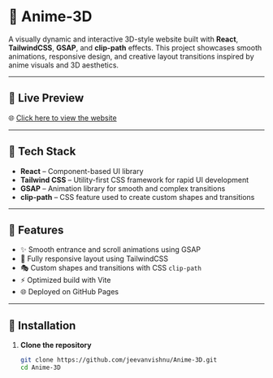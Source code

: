 # 🎌 Anime-3D

A visually dynamic and interactive 3D-style website built with **React**, **TailwindCSS**, **GSAP**, and **clip-path** effects. This project showcases smooth animations, responsive design, and creative layout transitions inspired by anime visuals and 3D aesthetics.

---

## 🔗 Live Preview

🌐 [Click here to view the website](https://jeevanvishnu.github.io/Anime-3D/)

---

## 🚀 Tech Stack

- **React** – Component-based UI library
- **Tailwind CSS** – Utility-first CSS framework for rapid UI development
- **GSAP** – Animation library for smooth and complex transitions
- **clip-path** – CSS feature used to create custom shapes and transitions

---

## 🎯 Features

- ✨ Smooth entrance and scroll animations using GSAP
- 📱 Fully responsive layout using TailwindCSS
- 🎭 Custom shapes and transitions with CSS `clip-path`
- ⚡ Optimized build with Vite
- 🌐 Deployed on GitHub Pages

---

## 🧰 Installation

1. **Clone the repository**
   ```bash
   git clone https://github.com/jeevanvishnu/Anime-3D.git
   cd Anime-3D

